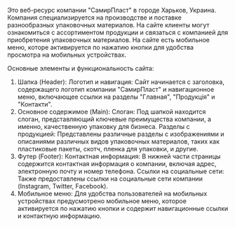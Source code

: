 Это веб-ресурс компании "СамирПласт" в городе Харьков, Украина. Компания специализируется на
производстве и поставке разнообразных упаковочных материалов. На сайте клиенты могут ознакомиться с
ассортиментом продукции и связаться с компанией для приобретения упаковочных материалов. На сайте
есть мобильное меню, которе активируется по нажатию кнопки для удобства просмотра на мобильных
устройствах.

Основные элементы и функциональность сайта:

1. Шапка (Header): Логотип и навигация: Сайт начинается с заголовка, содержащего логотип компании
   "СамирПласт" и навигационное меню, включающее ссылки на разделы "Главная", "Продукцiя" и
   "Контакти".
2. Основное содержимое (Main): Слоган: Под шапкой находится слоган, представляющий ключевые
   преимущества компании, а именно, качественную упаковку для бизнеса. Разделы с продукцией:
   Представлены различные разделы с изображениями и описаниями различных видов упаковочных
   материалов, таких как пластиковые пакеты, скотч, пленка для упаковки, и другие.
3. Футер (Footer): Контактная информация: В нижней части страницы содержится контактная информация о
   компании, включая адрес, электронную почту и номер телефона. Ссылки на социальные сети: Также
   предоставлены ссылки на социальные сети компании (Instagram, Twitter, Facebook).
4. Мобильное меню: Для удобства пользователей на мобильных устройствах предусмотрено мобильное меню,
   которое активируется по нажатию кнопки и содержит навигационные ссылки и контактную информацию.
